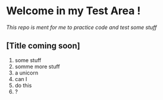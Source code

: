 # Welcome in my Test Area !

*This repo is ment for me to practice code and test some stuff*

## [Title coming soon]

1. some stuff
2. somme more stuff
3. a unicorn
  1. can I
  2. do this
4. ?
